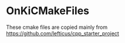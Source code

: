 # OnKiCMakeFiles

These cmake files are copied mainly from https://github.com/lefticus/cpp_starter_project
